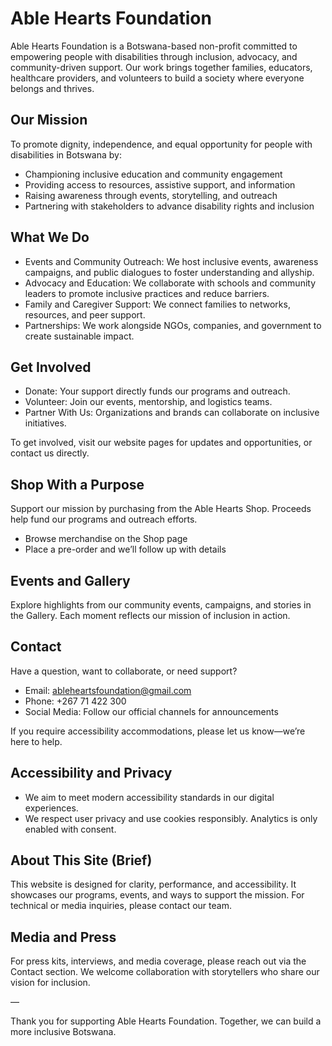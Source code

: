 # Able Hearts Foundation

Able Hearts Foundation is a Botswana-based non-profit committed to empowering people with disabilities through inclusion, advocacy, and community-driven support. Our work brings together families, educators, healthcare providers, and volunteers to build a society where everyone belongs and thrives.

## Our Mission

To promote dignity, independence, and equal opportunity for people with disabilities in Botswana by:

- Championing inclusive education and community engagement
- Providing access to resources, assistive support, and information
- Raising awareness through events, storytelling, and outreach
- Partnering with stakeholders to advance disability rights and inclusion

## What We Do

- Events and Community Outreach: We host inclusive events, awareness campaigns, and public dialogues to foster understanding and allyship.
- Advocacy and Education: We collaborate with schools and community leaders to promote inclusive practices and reduce barriers.
- Family and Caregiver Support: We connect families to networks, resources, and peer support.
- Partnerships: We work alongside NGOs, companies, and government to create sustainable impact.

## Get Involved

- Donate: Your support directly funds our programs and outreach.
- Volunteer: Join our events, mentorship, and logistics teams.
- Partner With Us: Organizations and brands can collaborate on inclusive initiatives.

To get involved, visit our website pages for updates and opportunities, or contact us directly.

## Shop With a Purpose

Support our mission by purchasing from the Able Hearts Shop. Proceeds help fund our programs and outreach efforts.

- Browse merchandise on the Shop page
- Place a pre-order and we’ll follow up with details

## Events and Gallery

Explore highlights from our community events, campaigns, and stories in the Gallery. Each moment reflects our mission of inclusion in action.

## Contact

Have a question, want to collaborate, or need support?

- Email: ableheartsfoundation@gmail.com
- Phone: +267 71 422 300
- Social Media: Follow our official channels for announcements

If you require accessibility accommodations, please let us know—we’re here to help.

## Accessibility and Privacy

- We aim to meet modern accessibility standards in our digital experiences.
- We respect user privacy and use cookies responsibly. Analytics is only enabled with consent.

## About This Site (Brief)

This website is designed for clarity, performance, and accessibility. It showcases our programs, events, and ways to support the mission. For technical or media inquiries, please contact our team.

## Media and Press

For press kits, interviews, and media coverage, please reach out via the Contact section. We welcome collaboration with storytellers who share our vision for inclusion.

—

Thank you for supporting Able Hearts Foundation. Together, we can build a more inclusive Botswana.
